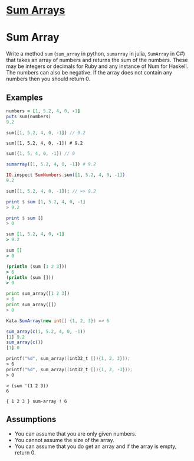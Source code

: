 # [Sum Arrays](https://www.codewars.com/kata/53dc54212259ed3d4f00071c)
# Sum Array

Write a method `sum` (`sum_array` in python, `sumarray` in julia, `SumArray` in C#) that takes an array of numbers and returns the sum of the numbers. These may be integers or decimals for Ruby and any instance of Num for Haskell. The numbers can also be negative. If the array does not contain any numbers then you should return 0.

## Examples

```ruby
numbers = [1, 5.2, 4, 0, -1]
puts sum(numbers)
9.2
```
```dart
sum([1, 5.2, 4, 0, -1]) // 9.2
```
```crystal
sum([1, 5.2, 4, 0, -1]) # 9.2
```
```cpp
sum({1, 5, 4, 0, -1}) // 9
```
```julia
sumarray([1, 5.2, 4, 0, -1]) # 9.2
```
```elixir
IO.inspect SumNumbers.sum([1, 5.2, 4, 0, -1])
9.2
```
```php
sum([1, 5.2, 4, 0, -1]); // => 9.2
```
```haskell
print $ sum [1, 5.2, 4, 0, -1]
> 9.2

print $ sum []
> 0
```
```coffeescript
sum [1, 5.2, 4, 0, -1]
> 9.2

sum []
> 0
```
```clojure
(println (sum [1 2 3]))
> 6
(println (sum []))
> 0
```
```python
print sum_array([1 2 3])
> 6
print sum_array([])
> 0
```
```csharp
Kata.SumArray(new int[] {1, 2, 3}) => 6
```
```r
sum_array(c(1, 5.2, 4, 0, -1))
[1] 9.2
sum_array(c())
[1] 0
```
```nasm
printf("%d", sum_array((int32_t []){1, 2, 3}));
> 6
printf("%d", sum_array((int32_t []){1, 2, -3}));
> 0
```
```racket
> (sum '(1 2 3))
6
```
```factor
{ 1 2 3 } sum-array ! 6
```

## Assumptions

* You can assume that you are only given numbers.
* You cannot assume the size of the array.
* You can assume that you do get an array and if the array is empty, return 0.